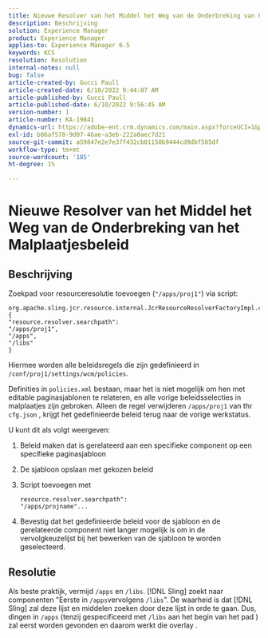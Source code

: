 ```yaml
---
title: Nieuwe Resolver van het Middel het Weg van de Onderbreking van het Malplaatjesbeleid
description: Beschrijving
solution: Experience Manager
product: Experience Manager
applies-to: Experience Manager 6.5
keywords: KCS
resolution: Resolution
internal-notes: null
bug: false
article-created-by: Gucci Paull
article-created-date: 6/10/2022 9:44:07 AM
article-published-by: Gucci Paull
article-published-date: 6/10/2022 9:56:45 AM
version-number: 1
article-number: KA-19841
dynamics-url: https://adobe-ent.crm.dynamics.com/main.aspx?forceUCI=1&pagetype=entityrecord&etn=knowledgearticle&id=a075dddc-a1e8-ec11-bb3c-000d3a3bd262
exl-id: b86af578-9d07-46ae-a3eb-222a0aec7d21
source-git-commit: a59847e2e7e37f432cb01150b9444cd9dbf585df
workflow-type: tm+mt
source-wordcount: '185'
ht-degree: 1%

---
```


# Nieuwe Resolver van het Middel het Weg van de Onderbreking van het Malplaatjesbeleid

## Beschrijving

Zoekpad voor resourceresolutie toevoegen (`"/apps/proj1"`) via script:

```
org.apache.sling.jcr.resource.internal.JcrResourceResolverFactoryImpl.cfg.json
{
"resource.resolver.searchpath": 
"/apps/proj1",
"/apps",
"/libs"
}
```

Hiermee worden alle beleidsregels die zijn gedefinieerd in `/conf/proj1/settings/wcm/policies`.

Definities in `policies.xml` bestaan, maar het is niet mogelijk om hen met editable paginasjablonen te relateren, en alle vorige beleidsselecties in malplaatjes zijn gebroken. Alleen de regel verwijderen `/apps/proj1` van thr `cfg.json` , krijgt het gedefinieerde beleid terug naar de vorige werkstatus.

U kunt dit als volgt weergeven:

1. Beleid maken dat is gerelateerd aan een specifieke component op een specifieke paginasjabloon
1. De sjabloon opslaan met gekozen beleid
1. Script toevoegen met

   ```
   resource.resolver.searchpath": 
   "/apps/projname"...
   ```

1. Bevestig dat het gedefinieerde beleid voor de sjabloon en de gerelateerde component niet langer mogelijk is om in de vervolgkeuzelijst bij het bewerken van de sjabloon te worden geselecteerd.

## Resolutie

Als beste praktijk, vermijd `/apps` en `/libs`. [!DNL Sling] zoekt naar componenten &quot;Eerste in `/apps`vervolgens `/libs`&quot;. De waarheid is dat [!DNL Sling] zal deze lijst en middelen zoeken door deze lijst in orde te gaan. Dus, dingen in `/apps` (tenzij gespecificeerd met `/libs` aan het begin van het pad ) zal eerst worden gevonden en daarom werkt die overlay .
